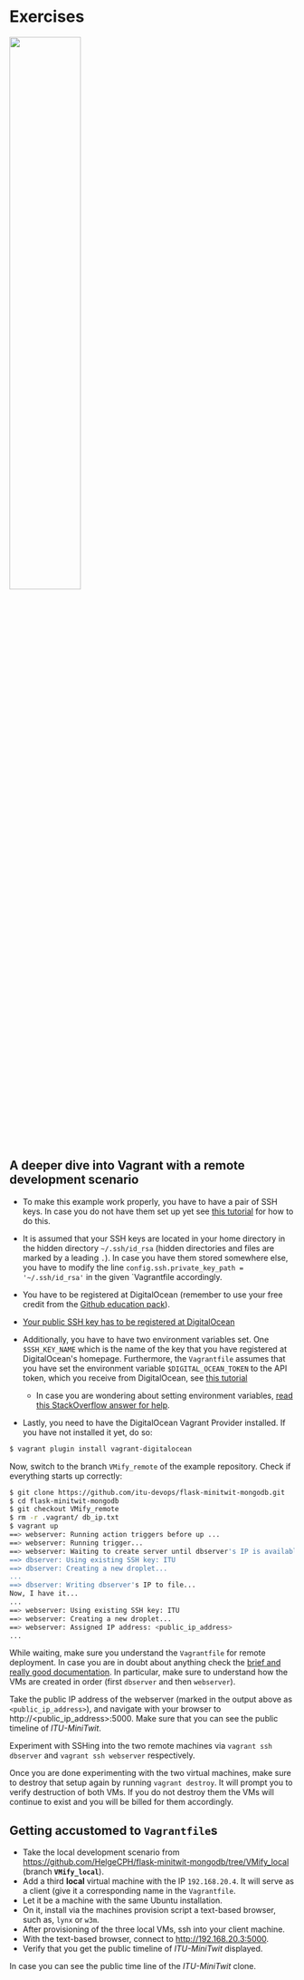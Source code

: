 # Exercises

<img src="https://media.giphy.com/media/13GIgrGdslD9oQ/giphy.gif" width=50%/>


## A deeper dive into Vagrant with a **remote** development scenario

  - To make this example work properly, you have to have a pair of SSH keys. In case you do not have them set up yet see [this tutorial](https://www.digitalocean.com/community/tutorials/how-to-set-up-ssh-keys-on-ubuntu-1804) for how to do this.

  - It is assumed that your SSH keys are located in your home directory in the hidden directory `~/.ssh/id_rsa` (hidden directories and files are marked by a leading `.`). In case you have them stored somewhere else, you have to modify the line `config.ssh.private_key_path = '~/.ssh/id_rsa'` in the given `Vagrantfile accordingly.
  - You have to be registered at DigitalOcean (remember to use your free credit from the [Github education pack](https://education.github.com/pack)).
  - [Your public SSH key has to be registered at DigitalOcean](https://www.digitalocean.com/docs/droplets/how-to/add-ssh-keys/to-account/)

  - Additionally, you have to have two environment variables set. One `$SSH_KEY_NAME` which is the name of the key that you have registered at DigitalOcean's homepage. Furthermore, the `Vagrantfile` assumes that you have set the environment variable `$DIGITAL_OCEAN_TOKEN` to the API token, which you receive from DigitalOcean, see [this tutorial](https://www.digitalocean.com/docs/api/create-personal-access-token/)
    - In case you are wondering about setting environment variables, [read this StackOverflow answer for help](https://askubuntu.com/a/58828).

  - Lastly, you need to have the DigitalOcean Vagrant Provider installed. If you have not installed it yet, do so:

```bash
$ vagrant plugin install vagrant-digitalocean
```

Now, switch to the branch `VMify_remote` of the example repository.
Check if everything starts up correctly:


```bash
$ git clone https://github.com/itu-devops/flask-minitwit-mongodb.git
$ cd flask-minitwit-mongodb
$ git checkout VMify_remote
$ rm -r .vagrant/ db_ip.txt
$ vagrant up
==> webserver: Running action triggers before up ...
==> webserver: Running trigger...
==> webserver: Waiting to create server until dbserver's IP is available.
==> dbserver: Using existing SSH key: ITU
==> dbserver: Creating a new droplet...
...
==> dbserver: Writing dbserver's IP to file...
Now, I have it...
...
==> webserver: Using existing SSH key: ITU
==> webserver: Creating a new droplet...
==> webserver: Assigned IP address: <public_ip_address>
...
```

While waiting, make sure you understand the `Vagrantfile` for remote deployment.
In case you are in doubt about anything check the [brief and really good documentation](https://www.vagrantup.com/docs/).
In particular, make sure to understand how the VMs are created in order (first `dbserver` and then `webserver`).

Take the public IP address of the webserver (marked in the output above as `<public_ip_address>`), and navigate with your browser to http://<public_ip_address>:5000.
Make sure that you can see the public timeline of _ITU-MiniTwit_.

Experiment with SSHing into the two remote machines via `vagrant ssh dbserver` and `vagrant ssh webserver` respectively.

Once you are done experimenting with the two virtual machines, make sure to destroy that setup again by running `vagrant destroy`. It will prompt you to verify destruction of both VMs. If you do not destroy them the VMs will continue to exist and you will be billed for them accordingly.




## Getting accustomed to `Vagrantfile`s

  * Take the local development scenario from https://github.com/HelgeCPH/flask-minitwit-mongodb/tree/VMify_local (branch **`VMify_local`**).
  * Add a third **local** virtual machine with the IP `192.168.20.4`. It will serve as a client (give it a corresponding name in the `Vagrantfile`.
  * Let it be a machine with the same Ubuntu installation.
  * On it, install via the machines provision script a text-based browser, such as, `lynx` or `w3m`.
  * After provisioning of the three local VMs, ssh into your client machine.
  * With the text-based browser, connect to http://192.168.20.3:5000.
  * Verify that you get the public timeline of _ITU-MiniTwit_ displayed.

In case you can see the public time line of the _ITU-MiniTwit_ clone.

